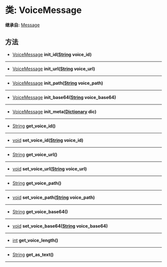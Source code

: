 # 类: VoiceMessage  
  
**继承自:** [Message](Message.md)  
  
## 方法 
  
- [VoiceMessage](VoiceMessage.md) **init_id([String](https://docs.godotengine.org/en/latest/classes/class_string.html) voice_id)**  
  
---  
  
- [VoiceMessage](VoiceMessage.md) **init_url([String](https://docs.godotengine.org/en/latest/classes/class_string.html) voice_url)**  
  
---  
  
- [VoiceMessage](VoiceMessage.md) **init_path([String](https://docs.godotengine.org/en/latest/classes/class_string.html) voice_path)**  
  
---  
  
- [VoiceMessage](VoiceMessage.md) **init_base64([String](https://docs.godotengine.org/en/latest/classes/class_string.html) voice_base64)**  
  
---  
  
- [VoiceMessage](VoiceMessage.md) **init_meta([Dictionary](https://docs.godotengine.org/en/latest/classes/class_dictionary.html) dic)**  
  
---  
  
- [String](https://docs.godotengine.org/en/latest/classes/class_string.html) **get_voice_id()**  
  
---  
  
- [void](https://docs.godotengine.org/en/latest/classes/class_void.html) **set_voice_id([String](https://docs.godotengine.org/en/latest/classes/class_string.html) voice_id)**  
  
---  
  
- [String](https://docs.godotengine.org/en/latest/classes/class_string.html) **get_voice_url()**  
  
---  
  
- [void](https://docs.godotengine.org/en/latest/classes/class_void.html) **set_voice_url([String](https://docs.godotengine.org/en/latest/classes/class_string.html) voice_url)**  
  
---  
  
- [String](https://docs.godotengine.org/en/latest/classes/class_string.html) **get_voice_path()**  
  
---  
  
- [void](https://docs.godotengine.org/en/latest/classes/class_void.html) **set_voice_path([String](https://docs.godotengine.org/en/latest/classes/class_string.html) voice_path)**  
  
---  
  
- [String](https://docs.godotengine.org/en/latest/classes/class_string.html) **get_voice_base64()**  
  
---  
  
- [void](https://docs.godotengine.org/en/latest/classes/class_void.html) **set_voice_base64([String](https://docs.godotengine.org/en/latest/classes/class_string.html) voice_base64)**  
  
---  
  
- [int](https://docs.godotengine.org/en/latest/classes/class_int.html) **get_voice_length()**  
  
---  
  
- [String](https://docs.godotengine.org/en/latest/classes/class_string.html) **get_as_text()**  
  
---  
  


